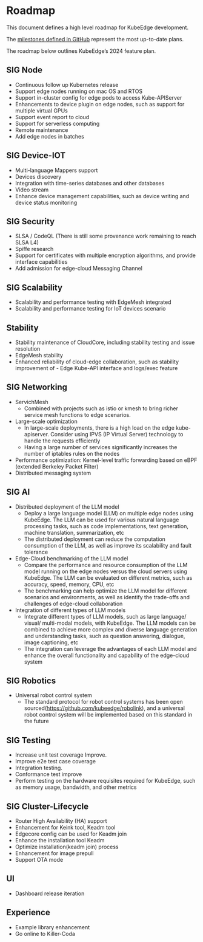 # Roadmap

This document defines a high level roadmap for KubeEdge development.

The [milestones defined in GitHub](https://github.com/kubeedge/kubeedge/milestones) represent the most up-to-date plans.

The roadmap below outlines KubeEdge’s 2024 feature plan.

## SIG Node

- Continuous follow up Kubernetes release
- Support edge nodes running on mac OS and RTOS 
- Support in-cluster config for edge pods to access Kube-APIServer
- Enhancements to device plugin on edge nodes, such as support for multiple virtual GPUs
- Support event report to cloud 
- Support for serverless computing
- Remote maintenance
- Add edge nodes in batches

## SIG Device-IOT

- Multi-language Mappers support
- Devices discovery 
- Integration with time-series databases and other databases
- Video stream 
- Enhance device management capabilities, such as device writing and device status monitoring

## SIG Security

- SLSA / CodeQL (There is still some provenance work remaining to reach SLSA L4)
- Spiffe research
- Support for certificates with multiple encryption algorithms, and provide interface capabilities
- Add admission for edge-cloud Messaging Channel 

## SIG Scalability

- Scalability and performance testing with EdgeMesh integrated
- Scalability and performance testing for IoT devices scenario

## Stability

- Stability maintenance of CloudCore, including stability testing and issue resolution
- EdgeMesh stability
- Enhanced reliability of cloud-edge collaboration, such as stability improvement of - Edge Kube-API interface and logs/exec feature

## SIG Networking

- ServichMesh
  - Combined with projects such as istio or kmesh to bring richer service mesh functions to edge scenarios.
- Large-scale optimization
  - In large-scale deployments, there is a high load on the edge kube-apiserver. Consider using IPVS (IP Virtual Server) technology to handle the requests efficiently
  - Having a large number of services significantly increases the number of iptables rules on the nodes
- Performance optimization: Kernel-level traffic forwarding based on eBPF (extended Berkeley Packet Filter)
- Distributed messaging system

## SIG AI

- Distributed deployment of the LLM model 
  - Deploy a large language model (LLM) on multiple edge nodes using KubeEdge. The LLM can be used for various natural language processing tasks, such as code implementations, text generation, machine translation, summarization, etc
  - The distributed deployment can reduce the computation consumption of the LLM, as well as improve its scalability and fault tolerance
- Edge-Cloud benchmarking of the LLM model 
  - Compare the performance and resource consumption of the LLM model running on the edge nodes versus the cloud servers using KubeEdge. The LLM can be evaluated on different metrics, such as accuracy, speed, memory, CPU, etc 
  - The benchmarking can help optimize the LLM model for different scenarios and environments, as well as identify the trade-offs and challenges of edge-cloud collaboration
- Integration of different types of LLM models
  - Integrate different types of LLM models, such as large language/ visual/ multi-modal models, with KubeEdge. The LLM models can be combined to achieve more complex and diverse language generation and understanding tasks, such as question answering, dialogue, image captioning, etc
  - The integration can leverage the advantages of each LLM model and enhance the overall functionality and capability of the edge-cloud system

## SIG Robotics

- Universal robot control system
  - The standard protocol for robot control systems has been open sourced(https://github.com/kubeedge/robolink), and a universal robot control system will be implemented based on this standard in the future

## SIG Testing

- Increase unit test coverage Improve.
- Improve e2e test case coverage 
- Integration testing.
- Conformance test improve
- Perform testing on the hardware requisites required for KubeEdge, such as memory usage, bandwidth, and other metrics

## SIG Cluster-Lifecycle

- Router High Availability (HA) support
- Enhancement for Keink tool, Keadm tool
- Edgecore config can be used for Keadm join
- Enhance the installation tool Keadm
- Optimize installation(keadm join) process
- Enhancement for image prepull 
- Support OTA mode 

## UI

- Dashboard release iteration

## Experience

- Example library enhancement
- Go online to Killer-Coda